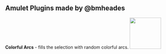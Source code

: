 ## Amulet Plugins made by @bmheades

**Colorful Arcs** - fills the selection with random colorful arcs.
<img src="https://user-images.githubusercontent.com/19233375/134898890-cfaad116-ca06-4238-99cb-2170ccc61bcb.png" width="100" height="100">
